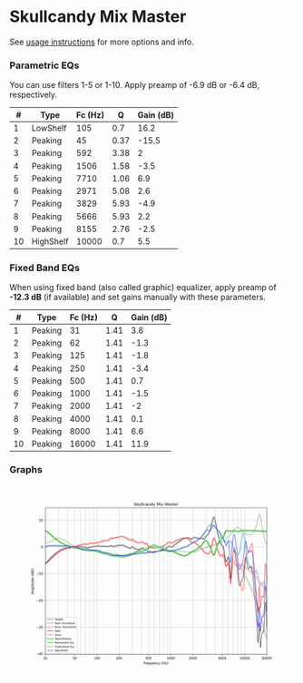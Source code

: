 # Skullcandy Mix Master
See [usage instructions](https://github.com/jaakkopasanen/AutoEq#usage) for more options and info.

### Parametric EQs
You can use filters 1-5 or 1-10. Apply preamp of -6.9 dB or -6.4 dB, respectively.

|   # | Type      |   Fc (Hz) |    Q |   Gain (dB) |
|-----|-----------|-----------|------|-------------|
|   1 | LowShelf  |       105 | 0.7  |        16.2 |
|   2 | Peaking   |        45 | 0.37 |       -15.5 |
|   3 | Peaking   |       592 | 3.38 |         2   |
|   4 | Peaking   |      1506 | 1.58 |        -3.5 |
|   5 | Peaking   |      7710 | 1.06 |         6.9 |
|   6 | Peaking   |      2971 | 5.08 |         2.6 |
|   7 | Peaking   |      3829 | 5.93 |        -4.9 |
|   8 | Peaking   |      5666 | 5.93 |         2.2 |
|   9 | Peaking   |      8155 | 2.76 |        -2.5 |
|  10 | HighShelf |     10000 | 0.7  |         5.5 |

### Fixed Band EQs
When using fixed band (also called graphic) equalizer, apply preamp of **-12.3 dB** (if available) and set gains manually with these parameters.

|   # | Type    |   Fc (Hz) |    Q |   Gain (dB) |
|-----|---------|-----------|------|-------------|
|   1 | Peaking |        31 | 1.41 |         3.6 |
|   2 | Peaking |        62 | 1.41 |        -1.3 |
|   3 | Peaking |       125 | 1.41 |        -1.8 |
|   4 | Peaking |       250 | 1.41 |        -3.4 |
|   5 | Peaking |       500 | 1.41 |         0.7 |
|   6 | Peaking |      1000 | 1.41 |        -1.5 |
|   7 | Peaking |      2000 | 1.41 |        -2   |
|   8 | Peaking |      4000 | 1.41 |         0.1 |
|   9 | Peaking |      8000 | 1.41 |         6.6 |
|  10 | Peaking |     16000 | 1.41 |        11.9 |

### Graphs
![](./Skullcandy%20Mix%20Master.png)
